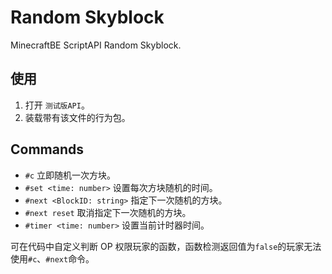 # Random Skyblock
MinecraftBE ScriptAPI Random Skyblock.

## 使用

1. 打开 `测试版API`。
2. 装载带有该文件的行为包。

## Commands

+ `#c` 立即随机一次方块。
+ `#set <time: number>` 设置每次方块随机的时间。
+ `#next <BlockID: string>` 指定下一次随机的方块。
+ `#next reset` 取消指定下一次随机的方块。
+ `#timer <time: number>` 设置当前计时器时间。

可在代码中自定义判断 OP 权限玩家的函数，函数检测返回值为`false`的玩家无法使用`#c`、`#next`命令。
